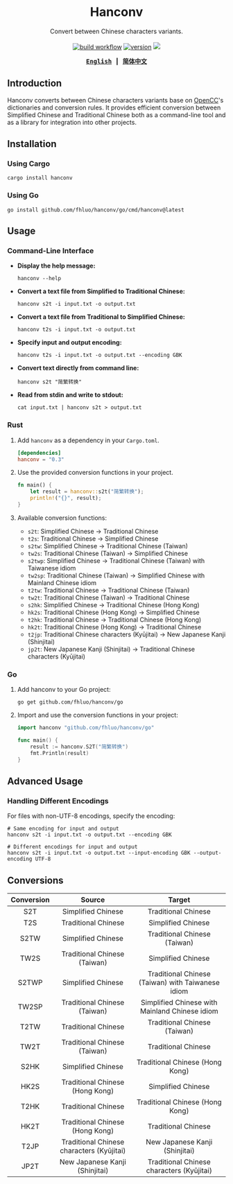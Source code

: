 <div align="center">

# Hanconv

Convert between Chinese characters variants.
<br><br>
<a href="https://github.com/fhluo/hanconv/actions/workflows/build.yaml">
<img src="https://github.com/fhluo/hanconv/actions/workflows/build.yaml/badge.svg" alt="build workflow"></a>
<a href="https://crates.io/crates/hanconv">
<img src="https://img.shields.io/crates/v/hanconv" alt="version"></a>
<a href="https://pkg.go.dev/github.com/fhluo/hanconv/go">
<img src="https://img.shields.io/github/v/tag/fhluo/hanconv?filter=go%2F*&label=pkg"></a>

<samp>

**[English](README.md)** ┃ **[简体中文](README.zh-Hans.md)**

</samp>

</div>

## Introduction

Hanconv converts between Chinese characters variants base on [OpenCC](https://github.com/BYVoid/OpenCC)'s dictionaries
and conversion rules. It provides efficient conversion between Simplified Chinese and Traditional Chinese both as a
command-line tool and as a library for integration into other projects.

## Installation

### Using Cargo

```shell
cargo install hanconv
```

### Using Go

```shell
go install github.com/fhluo/hanconv/go/cmd/hanconv@latest
```

## Usage

### Command-Line Interface

- **Display the help message:**

    ```shell
    hanconv --help
    ```

- **Convert a text file from Simplified to Traditional Chinese:**

    ```shell
    hanconv s2t -i input.txt -o output.txt
    ```

- **Convert a text file from Traditional to Simplified Chinese:**

    ```shell
    hanconv t2s -i input.txt -o output.txt
    ```

- **Specify input and output encoding:**

    ```shell
    hanconv t2s -i input.txt -o output.txt --encoding GBK
    ```

- **Convert text directly from command line:**

    ```shell
    hanconv s2t "简繁转换"
    ```

- **Read from stdin and write to stdout:**

    ```shell
    cat input.txt | hanconv s2t > output.txt
    ```

### Rust

1. Add `hanconv` as a dependency in your `Cargo.toml`.

    ```toml
    [dependencies]
    hanconv = "0.3"
    ```

2. Use the provided conversion functions in your project.

    ```rust
    fn main() {
        let result = hanconv::s2t("简繁转换");
        println!("{}", result);
    }
    ```

3. Available conversion functions:
    - `s2t`: Simplified Chinese → Traditional Chinese
    - `t2s`: Traditional Chinese → Simplified Chinese
    - `s2tw`: Simplified Chinese → Traditional Chinese (Taiwan)
    - `tw2s`: Traditional Chinese (Taiwan) → Simplified Chinese
    - `s2twp`: Simplified Chinese → Traditional Chinese (Taiwan) with Taiwanese idiom
    - `tw2sp`: Traditional Chinese (Taiwan) → Simplified Chinese with Mainland Chinese idiom
    - `t2tw`: Traditional Chinese → Traditional Chinese (Taiwan)
    - `tw2t`: Traditional Chinese (Taiwan) → Traditional Chinese
    - `s2hk`: Simplified Chinese → Traditional Chinese (Hong Kong)
    - `hk2s`: Traditional Chinese (Hong Kong) → Simplified Chinese
    - `t2hk`: Traditional Chinese → Traditional Chinese (Hong Kong)
    - `hk2t`: Traditional Chinese (Hong Kong) → Traditional Chinese
    - `t2jp`: Traditional Chinese characters (Kyūjitai) → New Japanese Kanji (Shinjitai)
    - `jp2t`: New Japanese Kanji (Shinjitai) → Traditional Chinese characters (Kyūjitai)

### Go

1. Add hanconv to your Go project:

    ```shell
    go get github.com/fhluo/hanconv/go
    ```

2. Import and use the conversion functions in your project:

    ```go
    import hanconv "github.com/fhluo/hanconv/go"

    func main() {
        result := hanconv.S2T("简繁转换")
        fmt.Println(result)
    }
    ```

## Advanced Usage

### Handling Different Encodings

For files with non-UTF-8 encodings, specify the encoding:

```shell
# Same encoding for input and output
hanconv s2t -i input.txt -o output.txt --encoding GBK

# Different encodings for input and output
hanconv s2t -i input.txt -o output.txt --input-encoding GBK --output-encoding UTF-8
```

## Conversions

| Conversion |                  Source                   |                      Target                       |
|:----------:|:-----------------------------------------:|:-------------------------------------------------:|
|    S2T     |            Simplified Chinese             |                Traditional Chinese                |
|    T2S     |            Traditional Chinese            |                Simplified Chinese                 |
|    S2TW    |            Simplified Chinese             |           Traditional Chinese (Taiwan)            |
|    TW2S    |       Traditional Chinese (Taiwan)        |                Simplified Chinese                 |
|   S2TWP    |            Simplified Chinese             | Traditional Chinese (Taiwan) with Taiwanese idiom |
|   TW2SP    |       Traditional Chinese (Taiwan)        |  Simplified Chinese with Mainland Chinese idiom   |
|    T2TW    |            Traditional Chinese            |           Traditional Chinese (Taiwan)            |
|    TW2T    |       Traditional Chinese (Taiwan)        |                Traditional Chinese                |
|    S2HK    |            Simplified Chinese             |          Traditional Chinese (Hong Kong)          |
|    HK2S    |      Traditional Chinese (Hong Kong)      |                Simplified Chinese                 |
|    T2HK    |            Traditional Chinese            |          Traditional Chinese (Hong Kong)          |
|    HK2T    |      Traditional Chinese (Hong Kong)      |                Traditional Chinese                |
|    T2JP    | Traditional Chinese characters (Kyūjitai) |          New Japanese Kanji (Shinjitai)           |
|    JP2T    |      New Japanese Kanji (Shinjitai)       |     Traditional Chinese characters (Kyūjitai)     |
